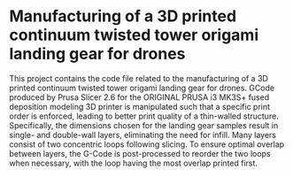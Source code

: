 # Manufacturing of a 3D printed continuum twisted tower origami landing gear for drones
This project contains the code file related to the manufacturing of a 3D printed continuum twisted tower origami landing gear for drones. GCode produced by Prusa Slicer 2.6 for the ORIGINAL PRUSA i3 MK3S+ fused deposition modeling 3D printer is manipulated such that a specific print order is enforced, leading to better print quality of a thin-walled structure. Specifically, the dimensions chosen for the landing gear samples result in single- and double-wall layers, eliminating the need for infill. Many layers consist of two concentric loops following slicing. To ensure optimal overlap between layers, the G-Code is post-processed to reorder the two loops when necessary, with the loop having the most overlap printed first.

